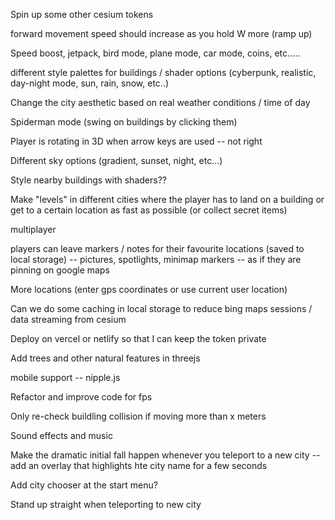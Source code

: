 Spin up some other cesium tokens 

forward movement speed should increase as you hold W more (ramp up)

Speed boost, jetpack, bird mode, plane mode, car mode, coins, etc.....

different style palettes for buildings / shader options (cyberpunk, realistic, day-night mode, sun, rain, snow, etc..)

Change the city aesthetic based on real weather conditions / time of day

Spiderman mode (swing on buildings by clicking them)

Player is rotating in 3D when arrow keys are used -- not right

Different sky options (gradient, sunset, night, etc...)

Style nearby buildings with shaders??

Make "levels" in different cities where the player has to land on a building or get to a certain location as fast as possible (or collect secret items)

multiplayer

players can leave markers / notes for their favourite locations (saved to local storage) -- pictures, spotlights, minimap markers -- as if they are pinning on google maps

More locations (enter gps coordinates or use current user location)

Can we do some caching in local storage to reduce bing maps sessions / data streaming from cesium

Deploy on vercel or netlify so that I can keep the token private

Add trees and other natural features in threejs

mobile support -- nipple.js

Refactor and improve code for fps

Only re-check buildling collision if moving more than x meters

Sound effects and music

Make the dramatic initial fall happen whenever you teleport to a new city
-- add an overlay that highlights hte city name for a few seconds

Add city chooser at the start menu?

Stand up straight when teleporting to new city